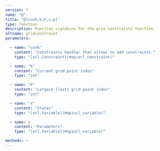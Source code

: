 ```yaml
---
version: 7
name: "@"
title: "@(conh,k,K,x,p)"
type: function
description: Function signature for the grid constraints function.
altname: gridconstraint
parameters:

  - name: "conh"
    content: "Constraints handler that allows to add constraints."
    type: "[ocl.Constraint](#apiocl_constraint)"

  - name: "k"
    content: "Current grid point index"
    type: "int"

  - name: "K"
    content: "Largest (last) grid point index"
    type: "int"

  - name: "x"
    content: "States"
    type: "[ocl.Variable](#apiocl_variable)"

  - name: p
    content: "Parameters"
    type: "[ocl.Variable](#apiocl_variable)"

methods: ~
---
```

